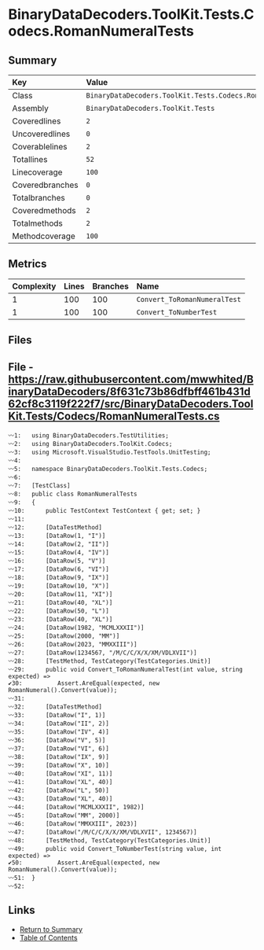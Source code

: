 ﻿# BinaryDataDecoders.ToolKit.Tests.Codecs.RomanNumeralTests

## Summary

| Key             | Value                                                       |
| :-------------- | :---------------------------------------------------------- |
| Class           | `BinaryDataDecoders.ToolKit.Tests.Codecs.RomanNumeralTests` |
| Assembly        | `BinaryDataDecoders.ToolKit.Tests`                          |
| Coveredlines    | `2`                                                         |
| Uncoveredlines  | `0`                                                         |
| Coverablelines  | `2`                                                         |
| Totallines      | `52`                                                        |
| Linecoverage    | `100`                                                       |
| Coveredbranches | `0`                                                         |
| Totalbranches   | `0`                                                         |
| Coveredmethods  | `2`                                                         |
| Totalmethods    | `2`                                                         |
| Methodcoverage  | `100`                                                       |

## Metrics

| Complexity | Lines | Branches | Name                         |
| :--------- | :---- | :------- | :--------------------------- |
| 1          | 100   | 100      | `Convert_ToRomanNumeralTest` |
| 1          | 100   | 100      | `Convert_ToNumberTest`       |

## Files

## File - https://raw.githubusercontent.com/mwwhited/BinaryDataDecoders/8f631c73b86dfbff461b431d62cf8c3119f222f7/src/BinaryDataDecoders.ToolKit.Tests/Codecs/RomanNumeralTests.cs

```CSharp
〰1:   using BinaryDataDecoders.TestUtilities;
〰2:   using BinaryDataDecoders.ToolKit.Codecs;
〰3:   using Microsoft.VisualStudio.TestTools.UnitTesting;
〰4:   
〰5:   namespace BinaryDataDecoders.ToolKit.Tests.Codecs;
〰6:   
〰7:   [TestClass]
〰8:   public class RomanNumeralTests
〰9:   {
〰10:      public TestContext TestContext { get; set; }
〰11:  
〰12:      [DataTestMethod]
〰13:      [DataRow(1, "I")]
〰14:      [DataRow(2, "II")]
〰15:      [DataRow(4, "IV")]
〰16:      [DataRow(5, "V")]
〰17:      [DataRow(6, "VI")]
〰18:      [DataRow(9, "IX")]
〰19:      [DataRow(10, "X")]
〰20:      [DataRow(11, "XI")]
〰21:      [DataRow(40, "XL")]
〰22:      [DataRow(50, "L")]
〰23:      [DataRow(40, "XL")]
〰24:      [DataRow(1982, "MCMLXXXII")]
〰25:      [DataRow(2000, "MM")]
〰26:      [DataRow(2023, "MMXXIII")]
〰27:      [DataRow(1234567, "/M/C/C/X/X/XM/VDLXVII")]
〰28:      [TestMethod, TestCategory(TestCategories.Unit)]
〰29:      public void Convert_ToRomanNumeralTest(int value, string expected) =>
✔30:          Assert.AreEqual(expected, new RomanNumeral().Convert(value));
〰31:  
〰32:      [DataTestMethod]
〰33:      [DataRow("I", 1)]
〰34:      [DataRow("II", 2)]
〰35:      [DataRow("IV", 4)]
〰36:      [DataRow("V", 5)]
〰37:      [DataRow("VI", 6)]
〰38:      [DataRow("IX", 9)]
〰39:      [DataRow("X", 10)]
〰40:      [DataRow("XI", 11)]
〰41:      [DataRow("XL", 40)]
〰42:      [DataRow("L", 50)]
〰43:      [DataRow("XL", 40)]
〰44:      [DataRow("MCMLXXXII", 1982)]
〰45:      [DataRow("MM", 2000)]
〰46:      [DataRow("MMXXIII", 2023)]
〰47:      [DataRow("/M/C/C/X/X/XM/VDLXVII", 1234567)]
〰48:      [TestMethod, TestCategory(TestCategories.Unit)]
〰49:      public void Convert_ToNumberTest(string value, int expected) =>
✔50:          Assert.AreEqual(expected, new RomanNumeral().Convert(value));
〰51:  }
〰52:  
```

## Links

* [Return to Summary](Summary.md)
* [Table of Contents](../TOC.md)

